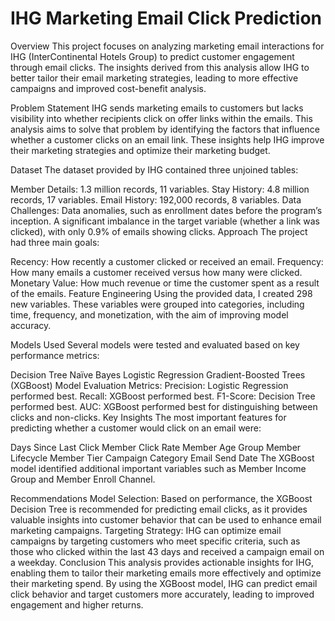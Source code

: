# IHG Marketing Email Click Prediction

Overview
This project focuses on analyzing marketing email interactions for IHG (InterContinental Hotels Group) to predict customer engagement through email clicks. The insights derived from this analysis allow IHG to better tailor their email marketing strategies, leading to more effective campaigns and improved cost-benefit analysis.

Problem Statement
IHG sends marketing emails to customers but lacks visibility into whether recipients click on offer links within the emails. This analysis aims to solve that problem by identifying the factors that influence whether a customer clicks on an email link. These insights help IHG improve their marketing strategies and optimize their marketing budget.

Dataset
The dataset provided by IHG contained three unjoined tables:

Member Details: 1.3 million records, 11 variables.
Stay History: 4.8 million records, 17 variables.
Email History: 192,000 records, 8 variables.
Data Challenges:
Data anomalies, such as enrollment dates before the program’s inception.
A significant imbalance in the target variable (whether a link was clicked), with only 0.9% of emails showing clicks.
Approach
The project had three main goals:

Recency: How recently a customer clicked or received an email.
Frequency: How many emails a customer received versus how many were clicked.
Monetary Value: How much revenue or time the customer spent as a result of the emails.
Feature Engineering
Using the provided data, I created 298 new variables. These variables were grouped into categories, including time, frequency, and monetization, with the aim of improving model accuracy.

Models Used
Several models were tested and evaluated based on key performance metrics:

Decision Tree
Naïve Bayes
Logistic Regression
Gradient-Boosted Trees (XGBoost)
Model Evaluation Metrics:
Precision: Logistic Regression performed best.
Recall: XGBoost performed best.
F1-Score: Decision Tree performed best.
AUC: XGBoost performed best for distinguishing between clicks and non-clicks.
Key Insights
The most important features for predicting whether a customer would click on an email were:

Days Since Last Click
Member Click Rate
Member Age Group
Member Lifecycle
Member Tier
Campaign Category
Email Send Date
The XGBoost model identified additional important variables such as Member Income Group and Member Enroll Channel.

Recommendations
Model Selection: Based on performance, the XGBoost Decision Tree is recommended for predicting email clicks, as it provides valuable insights into customer behavior that can be used to enhance email marketing campaigns.
Targeting Strategy: IHG can optimize email campaigns by targeting customers who meet specific criteria, such as those who clicked within the last 43 days and received a campaign email on a weekday.
Conclusion
This analysis provides actionable insights for IHG, enabling them to tailor their marketing emails more effectively and optimize their marketing spend. By using the XGBoost model, IHG can predict email click behavior and target customers more accurately, leading to improved engagement and higher returns.
